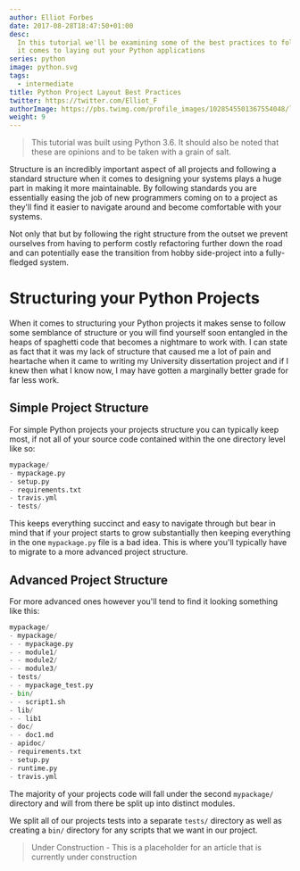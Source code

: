 ```yaml
---
author: Elliot Forbes
date: 2017-08-28T18:47:50+01:00
desc:
  In this tutorial we'll be examining some of the best practices to follow when
  it comes to laying out your Python applications
series: python
image: python.svg
tags:
  - intermediate
title: Python Project Layout Best Practices
twitter: https://twitter.com/Elliot_F
authorImage: https://pbs.twimg.com/profile_images/1028545501367554048/lzr43cQv_400x400.jpg
weight: 9
---
```


> This tutorial was built using Python 3.6. It should also be noted that these
> are opinions and to be taken with a grain of salt.

Structure is an incredibly important aspect of all projects and following a
standard structure when it comes to designing your systems plays a huge part in
making it more maintainable. By following standards you are essentially easing
the job of new programmers coming on to a project as they'll find it easier to
navigate around and become comfortable with your systems.

Not only that but by following the right structure from the outset we prevent
ourselves from having to perform costly refactoring further down the road and
can potentially ease the transition from hobby side-project into a fully-fledged
system.

# Structuring your Python Projects

When it comes to structuring your Python projects it makes sense to follow some
semblance of structure or you will find yourself soon entangled in the heaps of
spaghetti code that becomes a nightmare to work with. I can state as fact that
it was my lack of structure that caused me a lot of pain and heartache when it
came to writing my University dissertation project and if I knew then what I
know now, I may have gotten a marginally better grade for far less work.

## Simple Project Structure

For simple Python projects your projects structure you can typically keep most,
if not all of your source code contained within the one directory level like so:

```python
mypackage/
- mypackage.py
- setup.py
- requirements.txt
- travis.yml
- tests/
```

This keeps everything succinct and easy to navigate through but bear in mind
that if your project starts to grow substantially then keeping everything in the
one `mypackage.py` file is a bad idea. This is where you'll typically have to
migrate to a more advanced project structure.

## Advanced Project Structure

For more advanced ones however you'll tend to find it looking something like
this:

```python
mypackage/
- mypackage/
- - mypackage.py
- - module1/
- - module2/
- - module3/
- tests/
- - mypackage_test.py
- bin/
- - script1.sh
- lib/
- - lib1
- doc/
- - doc1.md
- apidoc/
- requirements.txt
- setup.py
- runtime.py
- travis.yml
```

The majority of your projects code will fall under the second `mypackage/`
directory and will from there be split up into distinct modules.

We split all of our projects tests into a separate `tests/` directory as well as
creating a `bin/` directory for any scripts that we want in our project.

> Under Construction - This is a placeholder for an article that is currently
> under construction
